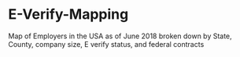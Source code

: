 # E-Verify-Mapping
Map of Employers in the USA as of June 2018 broken down by State, County, company size, E verify status, and federal contracts
